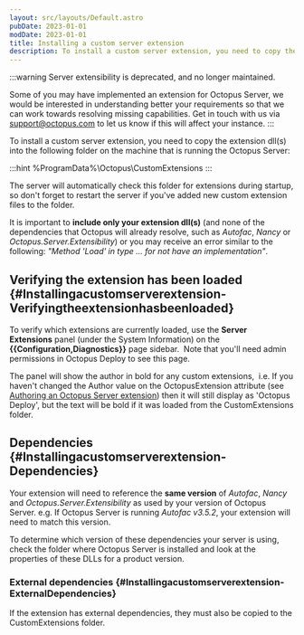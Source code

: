 ```yaml
---
layout: src/layouts/Default.astro
pubDate: 2023-01-01
modDate: 2023-01-01
title: Installing a custom server extension
description: To install a custom server extension, you need to copy the extension dll into a folder on the machine that is running the Octopus Server.
---
```


:::warning
Server extensibility is deprecated, and no longer maintained.

Some of you may have implemented an extension for Octopus Server, we would be interested in understanding better your requirements so that we can work towards resolving missing capabilities. Get in touch with us via [support@octopus.com](mailto:support@octopus.com) to let us know if this will affect your instance.
:::

To install a custom server extension, you need to copy the extension dll(s) into the following folder on the machine that is running the Octopus Server:

:::hint
%ProgramData%\Octopus\CustomExtensions
:::

The server will automatically check this folder for extensions during startup, so don't forget to restart the server if you've added new custom extension files to the folder.

It is important to **include only your extension dll(s)** (and none of the dependencies that Octopus will already resolve, such as *Autofac*, *Nancy* or *Octopus.Server.Extensibility*) or you may receive an error similar to the following: *"Method 'Load' in type ... for not have an implementation"*.

## Verifying the extension has been loaded {#Installingacustomserverextension-Verifyingtheextensionhasbeenloaded}

To verify which extensions are currently loaded, use the **Server Extensions** panel (under the System Information) on the **{{Configuration,Diagnostics}}** page sidebar.  Note that you'll need admin permissions in Octopus Deploy to see this page.

The panel will show the author in bold for any custom extensions,  i.e. If you haven't changed the Author value on the OctopusExtension attribute (see [Authoring an Octopus Server extension](/docs/administration/server-extensibility/authoring-an-octopus-deploy-server-extension)) then it will still display as 'Octopus Deploy', but the text will be bold if it was loaded from the CustomExtensions folder.

## Dependencies {#Installingacustomserverextension-Dependencies}

Your extension will need to reference the **same version** of *Autofac*, *Nancy* and *Octopus.Server.Extensibility* as used by your version of Octopus Server. e.g. If Octopus Server is running *Autofac v3.5.2*, your extension will need to match this version.

To determine which version of these dependencies your server is using, check the folder where Octopus Server is installed and look at the properties of these DLLs for a product version.

### External dependencies {#Installingacustomserverextension-ExternalDependencies}

If the extension has external dependencies, they must also be copied to the CustomExtensions folder.
